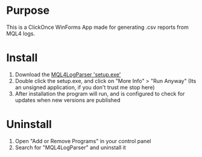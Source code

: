 # Purpose
This is a ClickOnce WinForms App made for generating .csv reports from MQL4 logs.

# Install
1. Download the [MQL4LogParser 'setup.exe'](https://github.com/jasstsg/MQL4LogParser/raw/main/published/setup.exe)
2. Double click the setup.exe, and click on "More Info" > "Run Anyway" (Its an unsigned application, if you don't trust me stop here)
3. After installation the program will run, and is configured to check for updates when new versions are published

# Uninstall
1. Open "Add or Remove Programs" in your control panel
2. Search for "MQL4LogParser" and uninstall it
